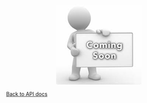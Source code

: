 <p align="center">
  <img src="../../../public/images/coming-soon.jpeg">
</p>

[Back to API docs](../readme.md)

<!-- thougts:


this should be the place where we describe what functions we can use when using the module.
This is indepth.
This can have common easy examples



 -->
